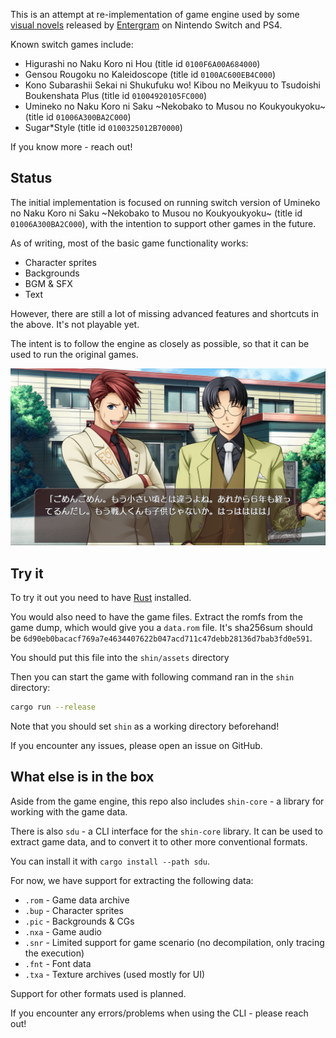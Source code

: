
This is an attempt at re-implementation of game engine used by some [visual novels](https://en.wikipedia.org/wiki/Visual_novel) released by [Entergram](http://www.entergram.co.jp/) on Nintendo Switch and PS4.

Known switch games include:
- Higurashi no Naku Koro ni Hou (title id `0100F6A00A684000`)
- Gensou Rougoku no Kaleidoscope (title id `0100AC600EB4C000`)
- Kono Subarashii Sekai ni Shukufuku wo! Kibou no Meikyuu to Tsudoishi Boukenshata Plus (title id `01004920105FC000`)
- Umineko no Naku Koro ni Saku \~Nekobako to Musou no Koukyoukyoku\~ (title id `01006A300BA2C000`)
- Sugar*Style (title id `0100325012B70000`)

If you know more - reach out!

## Status

The initial implementation is focused on running switch version of Umineko no Naku Koro ni Saku \~Nekobako to Musou no Koukyoukyoku\~ (title id `01006A300BA2C000`), with the intention to support other games in the future.

As of writing, most of the basic game functionality works:
- Character sprites
- Backgrounds
- BGM & SFX
- Text

However, there are still a lot of missing advanced features and shortcuts in the above. It's not playable yet.

The intent is to follow the engine as closely as possible, so that it can be used to run the original games.

![screenshot.png](screenshot.png)


## Try it

To try it out you need to have [Rust](https://www.rust-lang.org/) installed.

You would also need to have the game files. Extract the romfs from the game dump, which would give you a `data.rom` file. It's sha256sum should be `6d90eb0bacacf769a7e4634407622b047acd711c47debb28136d7bab3fd0e591`.

You should put this file into the `shin/assets` directory

Then you can start the game with following command ran in the `shin` directory:

```bash
cargo run --release
```

Note that you should set `shin` as a working directory beforehand!

If you encounter any issues, please open an issue on GitHub.

## What else is in the box

Aside from the game engine, this repo also includes `shin-core` - a library for working with the game data.

There is also `sdu` - a CLI interface for the `shin-core` library. It can be used to extract game data, and to convert it to other more conventional formats.

You can install it with `cargo install --path sdu`.

For now, we have support for extracting the following data:
- `.rom` - Game data archive
- `.bup` - Character sprites
- `.pic` - Backgrounds & CGs
- `.nxa` - Game audio
- `.snr` - Limited support for game scenario (no decompilation, only tracing the execution)
- `.fnt` - Font data
- `.txa` - Texture archives (used mostly for UI)

Support for other formats used is planned.

If you encounter any errors/problems when using the CLI - please reach out!
